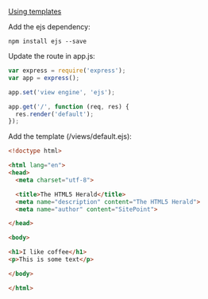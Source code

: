 [Using templates](https://youtu.be/Zao1BWC-RWo?t=43m23s)

Add the ejs dependency:

```
npm install ejs --save
```

Update the route in app.js:

```javascript
var express = require('express');
var app = express();

app.set('view engine', 'ejs');

app.get('/', function (req, res) {
  res.render('default');
});
```

Add the template (/views/default.ejs):

```html
<!doctype html>

<html lang="en">
<head>
  <meta charset="utf-8">

  <title>The HTML5 Herald</title>
  <meta name="description" content="The HTML5 Herald">
  <meta name="author" content="SitePoint">

</head>

<body>

<h1>I like coffee</h1>
<p>This is some text</p>

</body>

</html>
```
